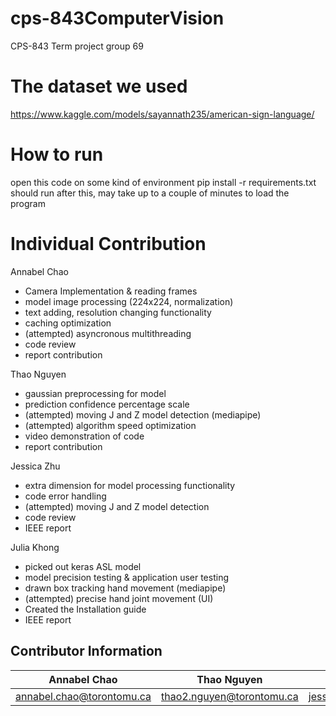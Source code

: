 # cps-843ComputerVision
CPS-843 Term project group 69

# The dataset we used 
https://www.kaggle.com/models/sayannath235/american-sign-language/

# How to run
open this code on some kind of environment
pip install -r requirements.txt
should run after this, may take up to a couple of minutes to load the program

# Individual Contribution
Annabel Chao 
- Camera Implementation & reading frames
- model image processing (224x224, normalization)
- text adding, resolution changing functionality 
- caching optimization
- (attempted) asyncronous multithreading
- code review
- report contribution

Thao Nguyen
- gaussian preprocessing for model
- prediction confidence percentage scale
- (attempted) moving J and Z model detection (mediapipe)
- (attempted) algorithm speed optimization
- video demonstration of code
- report contribution

Jessica Zhu
- extra dimension for model processing functionality 
- code error handling
- (attempted) moving J and Z model detection
- code review
- IEEE report 

Julia Khong
- picked out keras ASL model
- model precision testing & application user testing
- drawn box tracking hand movement (mediapipe)
- (attempted) precise hand joint movement (UI)
- Created the Installation guide
- IEEE report



## Contributor Information 

| Annabel Chao  | Thao Nguyen | Jessica Zhu  | Julia Khong |
| ------------- | ------------- | ------------- | ------------- |
| annabel.chao@torontomu.ca  | thao2.nguyen@torontomu.ca  | jessica.zhu@torontomu.ca  | julia.khong@torontomu.ca  |
